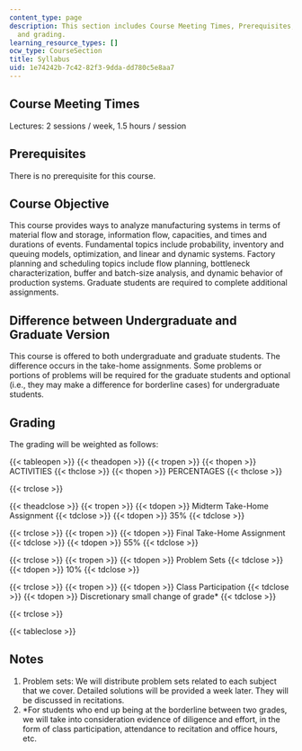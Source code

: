```yaml
---
content_type: page
description: This section includes Course Meeting Times, Prerequisites, course objectives
  and grading.
learning_resource_types: []
ocw_type: CourseSection
title: Syllabus
uid: 1e74242b-7c42-82f3-9dda-dd780c5e8aa7
---
```


Course Meeting Times
--------------------

Lectures: 2 sessions / week, 1.5 hours / session

Prerequisites
-------------

There is no prerequisite for this course.

Course Objective
----------------

This course provides ways to analyze manufacturing systems in terms of material flow and storage, information flow, capacities, and times and durations of events. Fundamental topics include probability, inventory and queuing models, optimization, and linear and dynamic systems. Factory planning and scheduling topics include flow planning, bottleneck characterization, buffer and batch-size analysis, and dynamic behavior of production systems. Graduate students are required to complete additional assignments.

Difference between Undergraduate and Graduate Version
-----------------------------------------------------

This course is offered to both undergraduate and graduate students. The difference occurs in the take-home assignments. Some problems or portions of problems will be required for the graduate students and optional (i.e., they may make a difference for borderline cases) for undergraduate students.

Grading
-------

The grading will be weighted as follows:

{{< tableopen >}}
{{< theadopen >}}
{{< tropen >}}
{{< thopen >}}
ACTIVITIES
{{< thclose >}}
{{< thopen >}}
PERCENTAGES
{{< thclose >}}

{{< trclose >}}

{{< theadclose >}}
{{< tropen >}}
{{< tdopen >}}
Midterm Take-Home Assignment
{{< tdclose >}}
{{< tdopen >}}
35%
{{< tdclose >}}

{{< trclose >}}
{{< tropen >}}
{{< tdopen >}}
Final Take-Home Assignment
{{< tdclose >}}
{{< tdopen >}}
55%
{{< tdclose >}}

{{< trclose >}}
{{< tropen >}}
{{< tdopen >}}
Problem Sets
{{< tdclose >}}
{{< tdopen >}}
10%
{{< tdclose >}}

{{< trclose >}}
{{< tropen >}}
{{< tdopen >}}
Class Participation
{{< tdclose >}}
{{< tdopen >}}
Discretionary small change of grade\*
{{< tdclose >}}

{{< trclose >}}

{{< tableclose >}}

Notes
-----

1.  Problem sets: We will distribute problem sets related to each subject that we cover. Detailed solutions will be provided a week later. They will be discussed in recitations.
2.  \*For students who end up being at the borderline between two grades, we will take into consideration evidence of diligence and effort, in the form of class participation, attendance to recitation and office hours, etc.